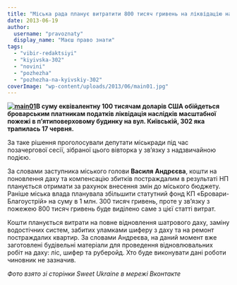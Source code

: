 ```yaml
---
title: "Міська рада планує витратити 800 тисяч гривень на ліквідацію наслідків пожежі на Київський"
date: 2013-06-19
author: 
  username: "pravoznaty"
  display_name: "Маєш право знати"
tags: 
  - "vibir-redaktsiyi"
  - "kiyivska-302"
  - "novini"
  - "pozhezha"
  - "pozhezha-na-kyivskiy-302"
coverImage: "wp-content/uploads/2013/06/main01.jpg"
---
```


**[![main01](https://mpz.brovary.org/wp-content/uploads/2013/06/main01.jpg)](https://mpz.brovary.org/wp-content/uploads/2013/06/main01.jpg)В суму еквівалентну 100 тисячам доларів США обійдеться броварським платникам податків ліквідація наслідків масштабної пожежі в п’ятиповерховому будинку на вул. Київській, 302 яка трапилась 17 червня.**

За таке рішення проголосували депутати міськради під час позачергової сесії, зібраної цього вівторка у зв’язку з надзвичайною подією.

За словами заступника міського голови **Василя** **Андрєєва**, кошти на поновлення даху та компенсацію збитків постраждалим в результаті НП планується отримати за рахунок внесення змін до міського бюджету. Раніше міська влада планувала збільшити статутний фонд КП «Бровари-Благоустрій» на суму в 1 млн. 300 тисяч гривень, проте у зв’язку з пожежею 800 тисяч гривень буде виділено саме з цієї статті витрат.

Кошти планується витрати на повне відновлення шатрового даху, заміну водостічних систем, забитих уламками шиферу з даху та на ремонт постраждалих квартир. За словами Андреєва, на даний момент вже заготовлені будівельні матеріали для проведення відновлювальних робіт на даху: ліс, шифер та руберойд. Хто буде виконувати дані роботи чиновник не зазначив.

_Фото взято зі сторінки Sweet Ukraine в мережі Вконтакте_
